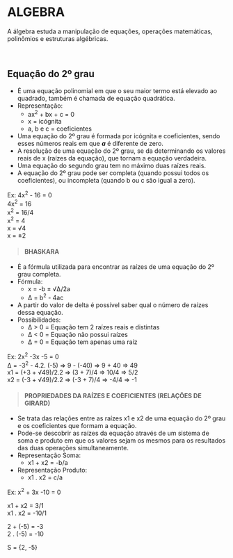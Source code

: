 # ALGEBRA
A álgebra estuda a manipulação de equações, operações matemáticas, polinômios e estruturas algébricas.

<br>

## Equação do 2º grau
* É uma equação polinomial em que o seu maior termo está elevado ao quadrado, também é chamada de equação quadrática.
* Representação:
  - ax<sup>2</sup> + bx + c = 0
  - x = icógnita
  - a, b e c = coeficientes
* Uma equação do 2º grau é formada por icógnita e coeficientes, sendo esses números reais em que ***a*** é diferente de zero.
* A resolução de uma equação do 2º grau, se da determinando os valores reais de x (raízes da equação), que tornam a equação verdadeira.
* Uma equação do segundo grau tem no máximo duas raízes reais.
* A  equação do 2º grau pode ser completa (quando possui todos os coeficientes), ou incompleta (quando b ou c são igual a zero).

Ex: 4x<sup>2</sup> - 16 = 0  
4x<sup>2</sup> = 16    
x<sup>2</sup> = 16/4    
x<sup>2</sup> = 4    
x = √4    
x = ±2  

> #### BHASKARA
* É a fórmula utilizada para encontrar as raízes de uma equação do 2º grau completa.
* Fórmula:
  - x = -b ± √Δ/2a
  - Δ = b<sup>2</sup> - 4ac
* A partir do valor de delta é possível saber qual o número de raízes dessa equação.
* Possibilidades:
  - Δ > 0 = Equação tem 2 raízes reais e distintas
  - Δ < 0 = Equação não possui raízes
  - Δ = 0 = Equação tem apenas uma raíz

Ex: 2x<sup>2</sup> -3x -5 = 0  
Δ = -3<sup>2</sup> - 4.2. (-5) => 9 - (-40) => 9 + 40 => 49  
x1 = (+3 + √49)/2.2 => (3 + 7)/4 => 10/4 => 5/2  
x2 = (-3 + √49)/2.2 => (-3 + 7)/4 => -4/4 => -1 

> #### PROPRIEDADES DA RAÍZES E COEFICIENTES (RELAÇÕES DE GIRARD)
* Se trata das relações entre as raízes x1 e x2 de uma equação do 2º grau e os coeficientes que formam a equação.
* Pode-se descobrir as raízes da equação através de um sistema de soma e produto em que os valores sejam os mesmos para os resultados das duas operações simultaneamente.
* Representação Soma: 
  - x1 + x2 = -b/a
* Representação Produto: 
  - x1 . x2 = c/a

Ex: x<sup>2</sup> + 3x -10 = 0  

x1 + x2 = 3/1  
x1 . x2 = -10/1  

2 + (-5) = -3  
2 . (-5) = -10  

S = {2, -5}